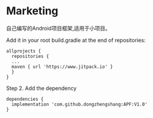 # Marketing
自己编写的Android项目框架,适用于小项目。

Add it in your root build.gradle at the end of repositories:
```
allprojects {
  repositories {
  ...
  maven { url 'https://www.jitpack.io' }
  }
}
```
Step 2. Add the dependency

```
dependencies {
  implementation 'com.github.dongzhengshang:APF:V1.0'
}
  ```
